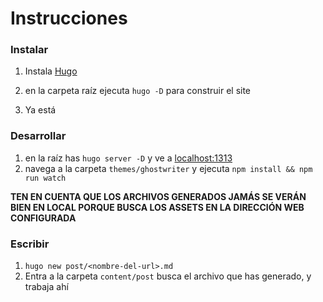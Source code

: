 # Instrucciones

### Instalar

1.  Instala [Hugo](https://gohugo.io/getting-started/quick-start/)

2.  en la carpeta raíz ejecuta `hugo -D` para construir el site

3.  Ya está

### Desarrollar

1.  en la raíz has `hugo server -D` y ve a [localhost:1313](http:localhost:1313)
2.  navega a la carpeta `themes/ghostwriter` y ejecuta `npm install && npm run watch`

**TEN EN CUENTA QUE LOS ARCHIVOS GENERADOS JAMÁS SE VERÁN BIEN EN LOCAL PORQUE BUSCA LOS ASSETS EN LA DIRECCIÓN WEB CONFIGURADA**

### Escribir

1.  `hugo new post/<nombre-del-url>.md`
2.  Entra a la carpeta `content/post` busca el archivo que has generado, y trabaja ahí
